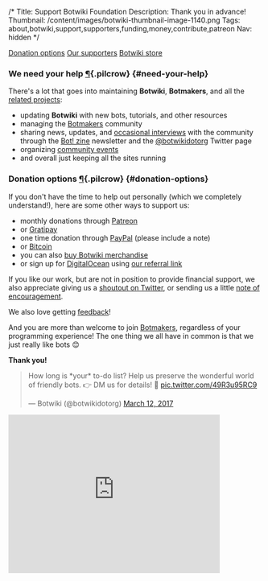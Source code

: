 /*
Title: Support Botwiki Foundation
Description: Thank you in advance!
Thumbnail: /content/images/botwiki-thumbnail-image-1140.png
Tags: about,botwiki,support,supporters,funding,money,contribute,patreon
Nav: hidden
*/


<div class="note">
  <p>
    <a class="btn" href="#donation-options">Donation options</a>
    <a class="btn" href="/about/supporters">Our supporters</a>
    <a class="btn" href="/merch">Botwiki store</a>
  </p>
</div>


### We need your help [¶](#need-your-help){.pilcrow} {#need-your-help}


There's a lot that goes into maintaining **Botwiki**, **Botmakers**, and all the [related projects](/projects):

- updating **Botwiki** with new bots, tutorials, and other resources
- managing the [Botmakers](https://botmakers.org/) community
- sharing news, updates, and [occasional interviews](https://botwiki.org/tag/interview/) with the community through the [Bot! zine](https://botzine.org/) newsletter and the [@botwikidotorg](https://twitter.com/botwikidotorg) Twitter page
- organizing [community events](/events/#official-botwiki-events)
- and overall just keeping all the sites running


### Donation options [¶](#donation-options){.pilcrow} {#donation-options}

If you don't have the time to help out personally (which we completely understand!), here are some other ways to support us:</p>

- monthly donations through [Patreon](https://www.patreon.com/botwiki)
- or [Gratipay](https://gratipay.com/botwiki-org/)
- one time donation through [PayPal](https://www.paypal.me/stefanbohacek) (please include a note)
- or [Bitcoin](bitcoin:18WDyJFShLcLVCRyiEm3MijbCsBjcxG4mH?amount=0.025&label=Botwiki)
- you can also [buy Botwiki merchandise](/merch/)
- or sign up for [DigitalOcean](https://www.digitalocean.com/) using [our referral link](https://www.digitalocean.com/?refcode=9e279abc3337)

If you like our work, but are not in position to provide financial support, we also appreciate giving us a [shoutout on Twitter](https://twitter.com/intent/tweet?source=https://botwiki.org/about/support&text=Support%20Botwiki,%20Botmakers.org,%20and%20the%20Bot!%20zine%20newsletter%20https://botwiki.org/about/support&via=botwikidotorg), or sending us a little [note of encouragement](mailto:stefan@botwiki.org?cc=v@veronicabelmont.com).

We also love getting [feedback](/about/surveys)!

And you are more than welcome to join [Botmakers](https://botmakers.org/), regardless of your programming experience! The one thing we all have in common is that we just really like bots 😊


**Thank you!**

<blockquote class="twitter-tweet" data-lang="en"><p lang="en" dir="ltr">How long is *your* to-do list? Help us preserve the wonderful world of friendly bots. 👉 DM us for details! 🙇 <a href="https://t.co/49R3u95RC9">pic.twitter.com/49R3u95RC9</a></p>&mdash; Botwiki (@botwikidotorg) <a href="https://twitter.com/botwikidotorg/status/840921277770661888">March 12, 2017</a></blockquote>


<div class="video-background">
  <div class="video-wrapper"><iframe width="420" height="315" src="https://www.youtube.com/embed/9UCWvcJAy6k" frameborder="0" allowfullscreen></iframe>
  </div>
</div>

<script async src="//platform.twitter.com/widgets.js" charset="utf-8"></script>
